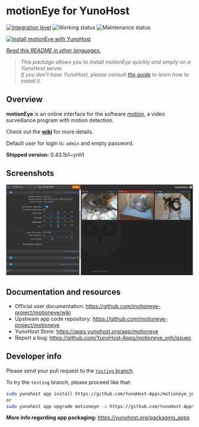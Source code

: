 <!--
N.B.: This README was automatically generated by <https://github.com/YunoHost/apps/tree/master/tools/readme_generator>
It shall NOT be edited by hand.
-->

# motionEye for YunoHost

[![Integration level](https://dash.yunohost.org/integration/motioneye.svg)](https://dash.yunohost.org/appci/app/motioneye) ![Working status](https://ci-apps.yunohost.org/ci/badges/motioneye.status.svg) ![Maintenance status](https://ci-apps.yunohost.org/ci/badges/motioneye.maintain.svg)

[![Install motionEye with YunoHost](https://install-app.yunohost.org/install-with-yunohost.svg)](https://install-app.yunohost.org/?app=motioneye)

*[Read this README in other languages.](./ALL_README.md)*

> *This package allows you to install motionEye quickly and simply on a YunoHost server.*  
> *If you don't have YunoHost, please consult [the guide](https://yunohost.org/install) to learn how to install it.*

## Overview

**motionEye** is an online interface for the software [_motion_](https://motion-project.github.io/), a video surveillance program with motion detection.

Check out the [__wiki__](https://github.com/motioneye-project/motioneye/wiki) for more details.

Default user for login is: `admin` and empty password.

**Shipped version:** 0.43.1b1~ynh1

## Screenshots

![Screenshot of motionEye](./doc/screenshots/example.png)

## Documentation and resources

- Official user documentation: <https://github.com/motioneye-project/motioneye/wiki>
- Upstream app code repository: <https://github.com/motioneye-project/motioneye>
- YunoHost Store: <https://apps.yunohost.org/app/motioneye>
- Report a bug: <https://github.com/YunoHost-Apps/motioneye_ynh/issues>

## Developer info

Please send your pull request to the [`testing` branch](https://github.com/YunoHost-Apps/motioneye_ynh/tree/testing).

To try the `testing` branch, please proceed like that:

```bash
sudo yunohost app install https://github.com/YunoHost-Apps/motioneye_ynh/tree/testing --debug
or
sudo yunohost app upgrade motioneye -u https://github.com/YunoHost-Apps/motioneye_ynh/tree/testing --debug
```

**More info regarding app packaging:** <https://yunohost.org/packaging_apps>
